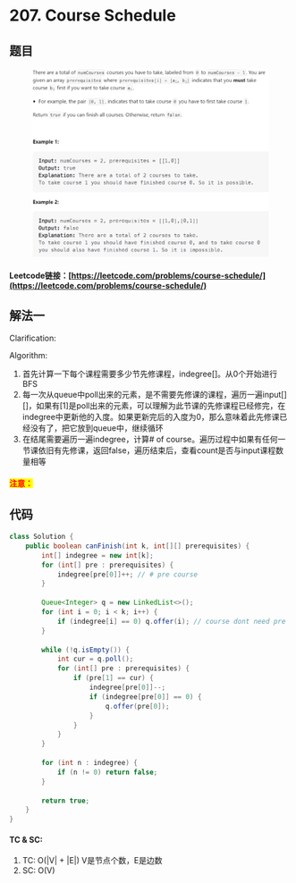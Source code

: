 # 207. Course Schedule

## 题目

<figure><img src="../../.gitbook/assets/image (157).png" alt=""><figcaption></figcaption></figure>

#### Leetcode链接：[https://leetcode.com/problems/course-schedule/](https://leetcode.com/problems/course-schedule/)

## 解法一

Clarification:&#x20;

Algorithm:&#x20;

1. 首先计算一下每个课程需要多少节先修课程，indegree\[]。从0个开始进行BFS
2. 每一次从queue中poll出来的元素，是不需要先修课的课程，遍历一遍input\[]\[]，如果有\[1]是poll出来的元素，可以理解为此节课的先修课程已经修完，在indegree中更新他的入度。如果更新完后的入度为0，那么意味着此先修课已经没有了，把它放到queue中，继续循环
3. 在结尾需要遍历一遍indegree，计算# of course。遍历过程中如果有任何一节课依旧有先修课，返回false，遍历结束后，查看count是否与input课程数量相等

#### <mark style="color:red;">注意：</mark>

## 代码

```java
class Solution {
    public boolean canFinish(int k, int[][] prerequisites) {
        int[] indegree = new int[k];
        for (int[] pre : prerequisites) {
            indegree[pre[0]]++; // # pre course 
        }
        
        Queue<Integer> q = new LinkedList<>();
        for (int i = 0; i < k; i++) {
            if (indegree[i] == 0) q.offer(i); // course dont need pre 
        }
        
        while (!q.isEmpty()) {
            int cur = q.poll();
            for (int[] pre : prerequisites) {
                if (pre[1] == cur) {
                    indegree[pre[0]]--;
                    if (indegree[pre[0]] == 0) {
                        q.offer(pre[0]);
                    }
                }
            }
        }

        for (int n : indegree) {
            if (n != 0) return false;
        }
        
        return true;
    }
}
```

#### TC & SC:&#x20;

1. TC: O(|V| + |E|) V是节点个数，E是边数
2. SC: O(V)
